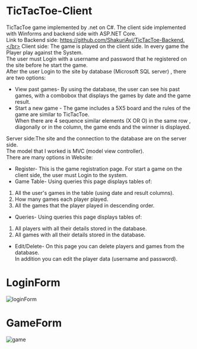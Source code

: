 # TicTacToe-Client
TicTacToe game implemented by .net on C#. The client side implemented with Winforms and backend side with ASP.NET Core.</br>
Link to Backend side: https://github.com/ShakuriAvi/TicTacToe-Backend.</br>
Client side: The game is played on the client side. In every game the Player play against the System.</br>
The user must Login with a username and password that he registered on the site before he start the game.</br>
After the user Login to the site by database (Microsoft SQL server) , there are two options: </br>
* View past games- By using the database, the user can see his past games, with a combobox that displays the games by date and the game result.</br>
* Start a new game - The game includes a 5X5 board and the rules of the game are similar to TicTacToe.</br> When there are 4 sequence similar elements  (X OR O)  in the same row , diagonally or in the column, the game ends and the winner is displayed.</br>

Server side:The site and the connection to the database are on the server side.</br> The model that I worked is MVC (model view controller).</br>
There are many options in Website:
* Register- This is the game registration page. For start a game on the client side, the user must Login to the system.
* Game Table- Using queries this page displays tables of:</br>
1) All the user's games in the table (using date and result columns).</br>
2) How many games each player played.</br>
3) All the games that the player played in descending order.</br>
* Queries- Using queries this page displays tables of:</br>
1) All players with all their details stored in the database.</br>
2) All games with all their details stored in the database.</br>
* Edit/Delete- On this page you can delete players and games from the database.</br> In addition you can edit the player data (username and password).</br>

# LoginForm
![loginForm](https://user-images.githubusercontent.com/65177459/130361849-3aa2b7a5-d758-444b-ae9c-894b92532755.png)

# GameForm
![game](https://user-images.githubusercontent.com/65177459/130361848-456571b3-cc62-45c2-86f5-6c6dca2f2808.png)


